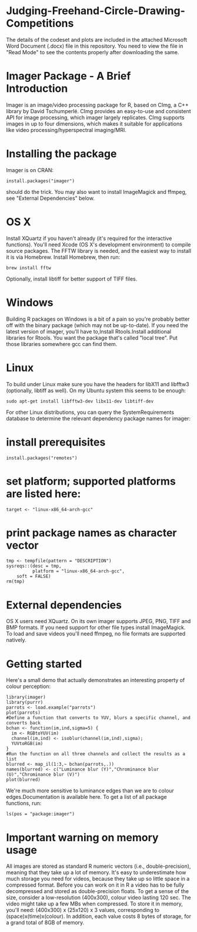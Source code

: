 # Judging-Freehand-Circle-Drawing-Competitions

The details of the codeset and plots are included in the attached Microsoft Word Document (.docx) file in this repository. 
You need to view the file in "Read Mode" to see the contents properly after downloading the same.

Imager Package - A Brief Introduction
======================================

Imager is an image/video processing package for R, based on CImg, a C++ library by David Tschumperlé. CImg provides an easy-to-use and consistent API for image processing, which imager largely replicates. CImg supports images in up to four dimensions, which makes it suitable for applications like video processing/hyperspectral imaging/MRI.

Installing the package
======================
Imager is on CRAN:

    install.packages("imager")
should do the trick. You may also want to install ImageMagick and ffmpeg, see "External Dependencies" below.

OS X
======
Install XQuartz if you haven't already (it's required for the interactive functions). You'll need Xcode (OS X's development environment) to compile source packages. The FFTW library is needed, and the easiest way to install it is via Homebrew. Install Homebrew, then run:

    brew install fftw
Optionally, install libtiff for better support of TIFF files.

Windows
==========
Building R packages on Windows is a bit of a pain so you're probably better off with the binary package (which may not be up-to-date). If you need the latest version of imager, you'll have to,Install Rtools.Install additional libraries for Rtools. You want the package that's called "local tree". Put those libraries somewhere gcc can find them.

Linux
=======
To build under Linux make sure you have the headers for libX11 and libfftw3 (optionally, libtiff as well). On my Ubuntu system this seems to be enough:

    sudo apt-get install libfftw3-dev libx11-dev libtiff-dev
For other Linux distributions, you can query the SystemRequirements database to determine the relevant dependency package names for imager:

# install prerequisites
    install.packages("remotes")


# set platform; supported platforms are listed here: 
    target <- "linux-x86_64-arch-gcc"

# print package names as character vector
    tmp <- tempfile(pattern = "DESCRIPTION")
    sysreqs::(desc = tmp,
              platform = "linux-x86_64-arch-gcc",
        soft = FALSE)
    rm(tmp)

External dependencies
======================
OS X users need XQuartz. On its own imager supports JPEG, PNG, TIFF and BMP formats. If you need support for other file types install ImageMagick. To load and save videos you'll need ffmpeg, no file formats are supported natively.

Getting started
================
Here's a small demo that actually demonstrates an interesting property of colour perception:

    library(imager)
    library(purrr)
    parrots <- load.example("parrots")
    plot(parrots)
    #Define a function that converts to YUV, blurs a specific channel, and converts back
    bchan <- function(im,ind,sigma=5) { 
      im <- RGBtoYUV(im)
      channel(im,ind) <- isoblur(channel(im,ind),sigma); 
      YUVtoRGB(im)
    }
    #Run the function on all three channels and collect the results as a list
    blurred <- map_il(1:3,~ bchan(parrots,.))
    names(blurred) <- c("Luminance blur (Y)","Chrominance blur (U)","Chrominance blur (V)")
    plot(blurred)
We're much more sensitive to luminance edges than we are to colour edges.Documentation is available here. To get a list of all package functions, run:

    ls(pos = "package:imager")
    
Important warning on memory usage
===================================
All images are stored as standard R numeric vectors (i.e., double-precision), meaning that they take up a lot of memory. It's easy to underestimate how much storage you need for videos, because they take up so little space in a compressed format. Before you can work on it in R a video has to be fully decompressed and stored as double-precision floats. To get a sense of the size, consider a low-resolution (400x300), colour video lasting 120 sec. The video might take up a few MBs when compressed. To store it in memory, you'll need: (400x300) x (25x120) x 3 values, corresponding to (space)x(time)x(colour). In addition, each value costs 8 bytes of storage, for a grand total of 8GB of memory.
